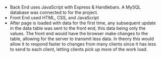 - Back End uses JavaScript with Express & Handlebars. A MySQL database was connected to for the project.
- Front End used HTML, CSS, and JavaScript
- After page is loaded with data for the first time, any subsequent update in the data table was sent
    to the front end, this data being only the values. The front end would have the browser make changes to the table, 
    allowing for the server to transmit less data. In theory this would allow it to respond faster to changes from
    many clients since it has less to send to each client, letting clients pick up more of the work load.

